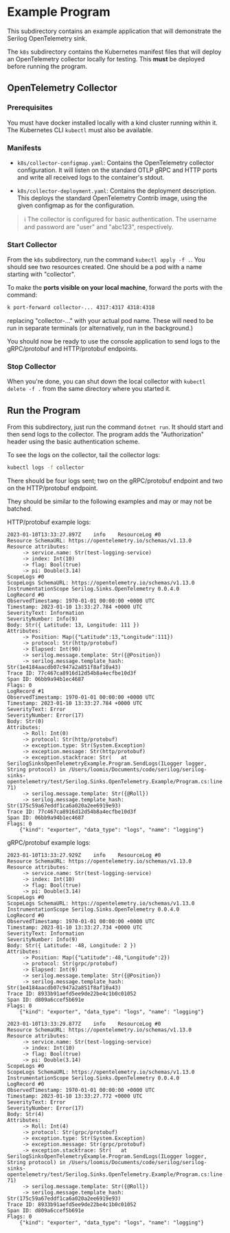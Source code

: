 # Example Program

This subdirectory contains an example application that will 
demonstrate the Serilog OpenTelemetry sink.

The `k8s` subdirectory contains the Kubernetes manifest
files that will deploy an OpenTelemetry collector locally for 
testing. This **must** be deployed before running the program.

## OpenTelemetry Collector 

### Prerequisites

You must have docker installed locally with a kind cluster running
within it. The Kubernetes CLI `kubectl` must also be available.

### Manifests

- `k8s/collector-configmap.yaml`: Contains the OpenTelemetry collector
  configuration. It will listen on the standard OTLP gRPC and HTTP
  ports and write all received logs to the container's stdout.

- `k8s/collector-deployment.yaml`: Contains the deployment
  description. This deploys the standard OpenTelemetry Contrib image,
  using the given configmap as for the configuration.

> :information_source: The collector is configured for basic 
> authentication. The username and password are "user" and 
> "abc123", respectively.

### Start Collector

From the `k8s` subdirectory, run the command `kubectl apply -f .`. You
should see two resources created. One should be a pod with a name
starting with "collector".

To make the **ports visible on your local machine**, forward the
ports with the command:

```sh
k port-forward collector-... 4317:4317 4318:4318
```

replacing "collector-..." with your actual pod name. These will need
to be run in separate terminals (or alternatively, run in the 
background.)

You should now be ready to use the console application to send logs to
the gRPC/protobuf and HTTP/protobuf endpoints.

### Stop Collector

When you're done, you can shut down the local collector with `kubectl
delete -f .` from the same directory where you started it.

## Run the Program

From this subdirectory, just run the command `dotnet run`. It should
start and then send logs to the collector. The program adds the 
"Authorization" header using the basic authentication scheme.

To see the logs on the collector, tail the collector logs:

```sh
kubectl logs -f collector
```

There should be four logs sent; two on the gRPC/protobuf endpoint and
two on the HTTP/protobuf endpoint.

They should be similar to the following examples and may or may not
be batched.

HTTP/protobuf example logs:
```
2023-01-10T13:33:27.897Z	info	ResourceLog #0
Resource SchemaURL: https://opentelemetry.io/schemas/v1.13.0
Resource attributes:
     -> service.name: Str(test-logging-service)
     -> index: Int(10)
     -> flag: Bool(true)
     -> pi: Double(3.14)
ScopeLogs #0
ScopeLogs SchemaURL: https://opentelemetry.io/schemas/v1.13.0
InstrumentationScope Serilog.Sinks.OpenTelemetry 0.0.4.0
LogRecord #0
ObservedTimestamp: 1970-01-01 00:00:00 +0000 UTC
Timestamp: 2023-01-10 13:33:27.784 +0000 UTC
SeverityText: Information
SeverityNumber: Info(9)
Body: Str({ Latitude: 13, Longitude: 111 })
Attributes:
     -> Position: Map({"Latitude":13,"Longitude":111})
     -> protocol: Str(http/protobuf)
     -> Elapsed: Int(90)
     -> serilog.message.template: Str({@Position})
     -> serilog.message.template_hash: Str(1e4184aacdb07c947a2a851f8af10a43)
Trace ID: 77c467ca8916d12d54b8a4ecfbe10d3f
Span ID: 06bb9a94b1ec4687
Flags: 0
LogRecord #1
ObservedTimestamp: 1970-01-01 00:00:00 +0000 UTC
Timestamp: 2023-01-10 13:33:27.784 +0000 UTC
SeverityText: Error
SeverityNumber: Error(17)
Body: Str(0)
Attributes:
     -> Roll: Int(0)
     -> protocol: Str(http/protobuf)
     -> exception.type: Str(System.Exception)
     -> exception.message: Str(http/protobuf)
     -> exception.stacktrace: Str(   at SerilogSinksOpenTelemetryExample.Program.SendLogs(ILogger logger, String protocol) in /Users/loomis/Documents/code/serilog/serilog-sinks-opentelemetry/test/Serilog.Sinks.OpenTelemetry.Example/Program.cs:line 71)
     -> serilog.message.template: Str({@Roll})
     -> serilog.message.template_hash: Str(175c59a67eddf1ca6a020a2ee6919e93)
Trace ID: 77c467ca8916d12d54b8a4ecfbe10d3f
Span ID: 06bb9a94b1ec4687
Flags: 0
	{"kind": "exporter", "data_type": "logs", "name": "logging"}
```

gRPC/protobuf example logs:
```
2023-01-10T13:33:27.929Z	info	ResourceLog #0
Resource SchemaURL: https://opentelemetry.io/schemas/v1.13.0
Resource attributes:
     -> service.name: Str(test-logging-service)
     -> index: Int(10)
     -> flag: Bool(true)
     -> pi: Double(3.14)
ScopeLogs #0
ScopeLogs SchemaURL: https://opentelemetry.io/schemas/v1.13.0
InstrumentationScope Serilog.Sinks.OpenTelemetry 0.0.4.0
LogRecord #0
ObservedTimestamp: 1970-01-01 00:00:00 +0000 UTC
Timestamp: 2023-01-10 13:33:27.734 +0000 UTC
SeverityText: Information
SeverityNumber: Info(9)
Body: Str({ Latitude: -48, Longitude: 2 })
Attributes:
     -> Position: Map({"Latitude":-48,"Longitude":2})
     -> protocol: Str(grpc/protobuf)
     -> Elapsed: Int(9)
     -> serilog.message.template: Str({@Position})
     -> serilog.message.template_hash: Str(1e4184aacdb07c947a2a851f8af10a43)
Trace ID: 8933b91aefd5ee9de22be4c1b0c01052
Span ID: d809a6ccef5b691e
Flags: 0
	{"kind": "exporter", "data_type": "logs", "name": "logging"}

2023-01-10T13:33:29.877Z	info	ResourceLog #0
Resource SchemaURL: https://opentelemetry.io/schemas/v1.13.0
Resource attributes:
     -> service.name: Str(test-logging-service)
     -> index: Int(10)
     -> flag: Bool(true)
     -> pi: Double(3.14)
ScopeLogs #0
ScopeLogs SchemaURL: https://opentelemetry.io/schemas/v1.13.0
InstrumentationScope Serilog.Sinks.OpenTelemetry 0.0.4.0
LogRecord #0
ObservedTimestamp: 1970-01-01 00:00:00 +0000 UTC
Timestamp: 2023-01-10 13:33:27.772 +0000 UTC
SeverityText: Error
SeverityNumber: Error(17)
Body: Str(4)
Attributes:
     -> Roll: Int(4)
     -> protocol: Str(grpc/protobuf)
     -> exception.type: Str(System.Exception)
     -> exception.message: Str(grpc/protobuf)
     -> exception.stacktrace: Str(   at SerilogSinksOpenTelemetryExample.Program.SendLogs(ILogger logger, String protocol) in /Users/loomis/Documents/code/serilog/serilog-sinks-opentelemetry/test/Serilog.Sinks.OpenTelemetry.Example/Program.cs:line 71)
     -> serilog.message.template: Str({@Roll})
     -> serilog.message.template_hash: Str(175c59a67eddf1ca6a020a2ee6919e93)
Trace ID: 8933b91aefd5ee9de22be4c1b0c01052
Span ID: d809a6ccef5b691e
Flags: 0
	{"kind": "exporter", "data_type": "logs", "name": "logging"}
```
